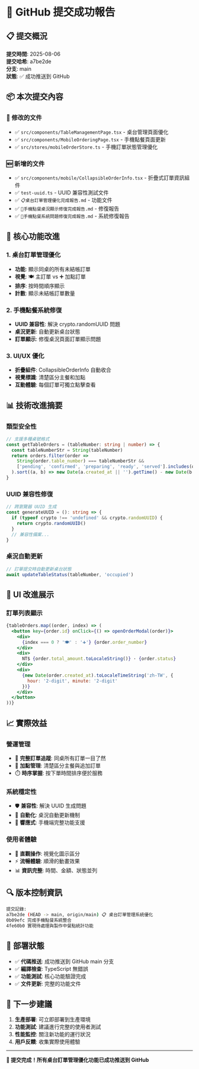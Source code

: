 # 🚀 GitHub 提交成功報告

## 📋 提交概況
**提交時間**: 2025-08-06  
**提交哈希**: a7be2de  
**分支**: main  
**狀態**: ✅ 成功推送到 GitHub

## 📦 本次提交內容

### 🔧 修改的文件
- ✅ `src/components/TableManagementPage.tsx` - 桌台管理頁面優化
- ✅ `src/components/MobileOrderingPage.tsx` - 手機點餐頁面更新
- ✅ `src/stores/mobileOrderStore.ts` - 手機訂單狀態管理優化

### 🆕 新增的文件
- ✅ `src/components/mobile/CollapsibleOrderInfo.tsx` - 折疊式訂單資訊組件
- ✅ `test-uuid.ts` - UUID 兼容性測試文件
- ✅ `📋桌台訂單管理優化完成報告.md` - 功能文件
- ✅ `🔧手機點餐桌況顯示修復完成報告.md` - 修復報告
- ✅ `🔧手機點餐系統問題修復完成報告.md` - 系統修復報告

## 🎯 核心功能改進

### 1. 桌台訂單管理優化
- **功能**: 顯示同桌的所有未結帳訂單
- **視覺**: 🍽️ 主訂單 vs ➕ 加點訂單
- **排序**: 按時間順序顯示
- **計數**: 顯示未結帳訂單數量

### 2. 手機點餐系統修復
- **UUID 兼容性**: 解決 crypto.randomUUID 問題
- **桌況更新**: 自動更新桌台狀態
- **訂單顯示**: 修復桌況頁面訂單顯示問題

### 3. UI/UX 優化
- **折疊組件**: CollapsibleOrderInfo 自動收合
- **視覺標識**: 清楚區分主餐和加點
- **互動體驗**: 每個訂單可獨立點擊查看

## 📊 技術改進摘要

### 類型安全性
```typescript
// 支援多種桌號格式
const getTableOrders = (tableNumber: string | number) => {
  const tableNumberStr = String(tableNumber)
  return orders.filter(order => 
    String(order.table_number) === tableNumberStr && 
    ['pending', 'confirmed', 'preparing', 'ready', 'served'].includes(order.status || '')
  ).sort((a, b) => new Date(a.created_at || '').getTime() - new Date(b.created_at || '').getTime())
}
```

### UUID 兼容性修復
```typescript
// 跨瀏覽器 UUID 生成
const generateUUID = (): string => {
  if (typeof crypto !== 'undefined' && crypto.randomUUID) {
    return crypto.randomUUID()
  }
  // 兼容性備案...
}
```

### 桌況自動更新
```typescript
// 訂單提交時自動更新桌台狀態
await updateTableStatus(tableNumber, 'occupied')
```

## 🎨 UI 改進展示

### 訂單列表顯示
```jsx
{tableOrders.map((order, index) => (
  <button key={order.id} onClick={() => openOrderModal(order)}>
    <div>
      {index === 0 ? '🍽️' : '➕'} {order.order_number}
    </div>
    <div>
      NT$ {order.total_amount.toLocaleString()} · {order.status}
    </div>
    <div>
      {new Date(order.created_at).toLocaleTimeString('zh-TW', {
        hour: '2-digit', minute: '2-digit'
      })}
    </div>
  </button>
))}
```

## 📈 實際效益

### 營運管理
- 🎯 **完整訂單追蹤**: 同桌所有訂單一目了然
- 🔄 **加點管理**: 清楚區分主餐與追加訂單
- ⏱️ **時序掌握**: 按下單時間排序便於服務

### 系統穩定性
- 🛡️ **兼容性**: 解決 UUID 生成問題
- 🔄 **自動化**: 桌況自動更新機制
- 📱 **響應式**: 手機端完整功能支援

### 使用者體驗
- 💫 **直觀操作**: 視覺化圖示區分
- ⚡ **流暢體驗**: 順滑的動畫效果
- 📊 **資訊完整**: 時間、金額、狀態並列

## 🔍 版本控制資訊

```bash
提交記錄:
a7be2de (HEAD -> main, origin/main) 📋 桌台訂單管理系統優化
0b09efc 完成手機點餐系統整合  
4fe60b0 實現待處理與製作中餐點統計功能
```

## 🚀 部署狀態

- ✅ **代碼推送**: 成功推送到 GitHub main 分支
- ✅ **編譯檢查**: TypeScript 無錯誤
- ✅ **功能測試**: 核心功能驗證完成
- ✅ **文件更新**: 完整的功能文件

## 📝 下一步建議

1. **生產部署**: 可立即部署到生產環境
2. **功能測試**: 建議進行完整的使用者測試
3. **性能監控**: 關注新功能的運行狀況
4. **用戶反饋**: 收集實際使用體驗

---

**🎉 提交完成！所有桌台訂單管理優化功能已成功推送到 GitHub**
